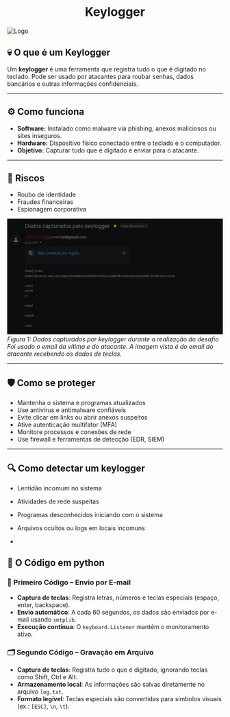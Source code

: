 
<h1 align="center">Keylogger</h1>


![Logo](https://assets.dio.me/L5Lo3zVlkpexxdlQdkC_YhBGbW6rdOIClcpKFWpS5RE/f:webp/h:77/q:80/w:77/L2xhYl9wcm9qZWN0cy9iYWRnZXMvOTc3ZDNkNmEtYzMzYi00YjEwLWE1NTUtODM0YzdkYWE2MjkwLnBuZw)





## 💀 O que é um Keylogger

Um **keylogger** é uma ferramenta que registra tudo o que é digitado no teclado. Pode ser usado por atacantes para roubar senhas, dados bancários e outras informações confidenciais.

---

## ⚙️ Como funciona

- **Software:** Instalado como malware via phishing, anexos maliciosos ou sites inseguros.
- **Hardware:** Dispositivo físico conectado entre o teclado e o computador.
- **Objetivo:** Capturar tudo que é digitado e enviar para o atacante.

---

## 🚨 Riscos

- Roubo de identidade
- Fraudes financeiras
- Espionagem corporativa


![Evidência](https://github.com/tiagoas/Desafio-Santander---Ciberseguran-a-2025/blob/main/Keylogger/Dados%20Capturados.png)  
*Figura 1: Dados capturados por keylogger durante a realização do desafio*
*Foi usado o email da vítima e do atacante. A imagem vista é do email do atacante recebendo os dados de teclas.*


---

## 🛡️ Como se proteger

- Mantenha o sistema e programas atualizados
- Use antivírus e antimalware confiáveis
- Evite clicar em links ou abrir anexos suspeitos
- Ative autenticação multifator (MFA)
- Monitore processos e conexões de rede
- Use firewall e ferramentas de detecção (EDR, SIEM)

---

## 🔍 Como detectar um keylogger

- Lentidão incomum no sistema
- Atividades de rede suspeitas
- Programas desconhecidos iniciando com o sistema
- Arquivos ocultos ou logs em locais incomuns

- 


## 🧠 O Código em python

### 🔐 Primeiro Código – Envio por E-mail

- **Captura de teclas**: Registra letras, números e teclas especiais (espaço, enter, backspace).
- **Envio automático**: A cada 60 segundos, os dados são enviados por e-mail usando `smtplib`.
- **Execução contínua**: O `keyboard.Listener` mantém o monitoramento ativo.

### 🗂️ Segundo Código – Gravação em Arquivo

- **Captura de teclas**: Registra tudo o que é digitado, ignorando teclas como Shift, Ctrl e Alt.
- **Armazenamento local**: As informações são salvas diretamente no arquivo `log.txt`.
- **Formato legível**: Teclas especiais são convertidas para símbolos visuais (ex.: `[ESC]`, `\n`, `\t`).




